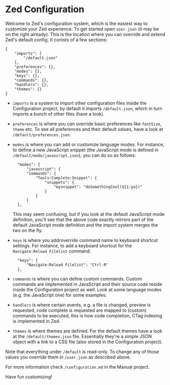 Zed Configuration
=================
Welcome to Zed's configuration system, which is the easiest way to customize your Zed experience. To get started open `user.json` (it may be on the right already). This is the location where you can override and extend Zed's default config. It conists of a few sections:

    {
        "imports": [
            "/default.json"
        ],
        "preferences": {},
        "modes": {},
        "keys": {},
        "commands": {},
        "handlers": {},
        "themes": {}
    }

* `imports` is a system to import other configuration files inside the Configuration project, by default it imports `/default.json`, which in turn imports a bunch of other files (have a look).
* `preferences` is where you can override basic preferences like `fontSize`, `theme` etc. To see all preferences and their default values, have a look at `/default/preferences.json`.
* `modes` is where you can add or customize language modes. For instance, to define a new JavaScript snippet (the JavaScript mode is defined in `/default/mode/javascript.json`), you can do so as follows:

        "modes": {
            "javascript": {
            "commands": {
                "Tools:Complete:Snippet": {
                    "snippets": {
                        "mysnippet": "doSomethingCool(${1:yo})"
                    }
                }
            }
        },

    This may seem confusing, but if you look at the default JavaScript mode definition, you'll see that the above code exactly mirrors part of the default JavaScript mode definition and the import system merges the two on the fly.
* `keys` is where you add/override command name to keyboard shortcut settings. For instance, to add a keyboard shortcut for the `Navigate:Reload Filelist` command:

        "keys": {
            "Navigate:Reload Filelist": "Ctrl-R"
        },

* `commands` is where you can define custom commands. Custom commands are implemented in JavaScript and their source code reside inside the Configuration project as well. Look at some language modes (e.g. the JavaScript one) for some examples.
* `handlers` is where certain events, e.g. a file is changed, preview is requested, code complete is requested are mapped to (custom) commands to be executed, this is how code completion, CTag indexing is implemented in Zed.
* `themes` is where themes are defined. For the default themes have a look at the `/default/themes.json` file. Essentially they're a simple JSON object with a link to a CSS file (also stored in the Configuration project).

Note that everything under `/default` is read-only. To change any of those values you override them in `/user.json` as described above.

For more information check `/configuration.md` in the Manual project.

Have fun customizing!
